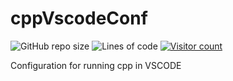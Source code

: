 # cppVscodeConf
![GitHub repo size](https://img.shields.io/github/repo-size/gillgurvijay01/cppvscodeconf) ![Lines of code](https://img.shields.io/tokei/lines/github/gillgurvijay01/cppvscodeconf) [![Visitor count](https://shields-io-visitor-counter.herokuapp.com/badge?page=gillgurvijay01.cppVscodeConf)]()

Configuration for running cpp in VSCODE
